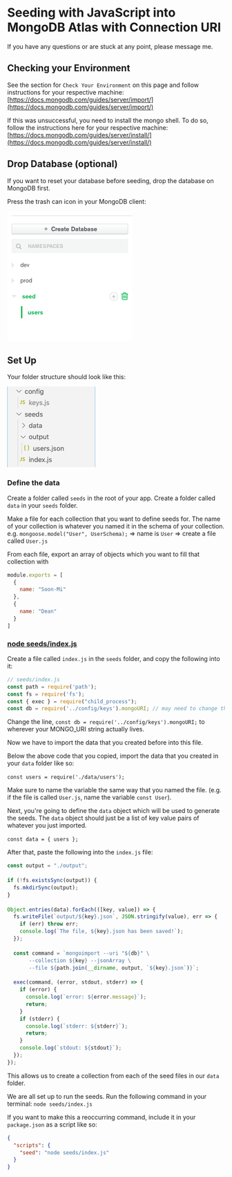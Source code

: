 # Seeding with JavaScript into MongoDB Atlas with Connection URI
If you have any questions or are stuck at any point, please message me.

## Checking your Environment
See the section for `Check Your Environment` on this page and follow instructions for your respective machine: [https://docs.mongodb.com/guides/server/import/](https://docs.mongodb.com/guides/server/import/)

If this was unsuccessful, you need to install the mongo shell.
To do so, follow the instructions here for your respective machine: [https://docs.mongodb.com/guides/server/install/](https://docs.mongodb.com/guides/server/install/)

## Drop Database (optional)
If you want to reset your database before seeding, drop the database on MongoDB first.

Press the trash can icon in your MongoDB client:

![Delete Database](./assets/delete_database.png)

## Set Up
Your folder structure should look like this:

![Folder Structure](./assets/folder_structure.png)

### Define the data
Create a folder called `seeds` in the root of your app.
Create a folder called `data` in your `seeds` folder.

Make a file for each collection that you want to define seeds for. The name of your collection is whatever you named it in the schema of your collection.
e.g. `mongoose.model("User", UserSchema);` => name is `User` => create a file called `User.js`

From each file, export an array of objects which you want to fill that collection with

```javascript
module.exports = [
  {
    name: "Soon-Mi"
  },
  {
    name: "Dean"
  }
]
```

### [node seeds/index.js](https://github.com/ssoonmi/mongo-atlas-js-seed-demo/blob/master/seeds/index.js)
Create a file called `index.js` in the `seeds` folder, and copy the following into it:

```javascript
// seeds/index.js
const path = require('path');
const fs = require('fs');
const { exec } = require("child_process");
const db = require('../config/keys').mongoURI; // may need to change this line to the correct import
```

Change the line, `const db = require('../config/keys').mongoURI;` to wherever your MONGO_URI string actually lives.

Now we have to import the data that you created before into this file.

Below the above code that you copied, import the data that you created in your `data` folder like so:

`const users = require('./data/users');`

Make sure to name the variable the same way that you named the file. (e.g. if the file is called `User.js`, name the variable `const User`).

Next, you're going to define the `data` object which will be used to generate the seeds. The `data` object should just be a list of key value pairs of whatever you just imported.

`const data = { users };`

After that, paste the following into the `index.js` file:

```javascript
const output = "./output";

if (!fs.existsSync(output)) {
  fs.mkdirSync(output);
}

Object.entries(data).forEach(([key, value]) => {
  fs.writeFile(`output/${key}.json`, JSON.stringify(value), err => {
    if (err) throw err;
    console.log(`The file, ${key}.json has been saved!`);
  });

  const command = `mongoimport --uri "${db}" \
       --collection ${key} --jsonArray \
       --file ${path.join(__dirname, output, `${key}.json`)}`;

  exec(command, (error, stdout, stderr) => {
    if (error) {
      console.log(`error: ${error.message}`);
      return;
    }
    if (stderr) {
      console.log(`stderr: ${stderr}`);
      return;
    }
    console.log(`stdout: ${stdout}`);
  });
});
```

This allows us to create a collection from each of the seed files in our `data` folder.

We are all set up to run the seeds. Run the following command in your terminal: `node seeds/index.js`

If you want to make this a reoccurring command, include it in your `package.json` as a script like so:

```json
{
  "scripts": {
    "seed": "node seeds/index.js"
  }
}
```
